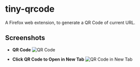 ﻿# tiny-qrcode

A Firefox web extension, to generate a QR Code of current URL.

## Screenshots

- **QR Code**
  ![QR Code](./screenshots/1.png "QR Code")

- **Click QR Code to Open in New Tab**
  ![QR Code in New Tab](./screenshots/2.png "QR Code in New Tab")

